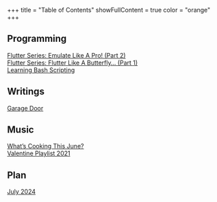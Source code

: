+++
title = "Table of Contents"
showFullContent = true
color = "orange"
+++


## Programming

[Flutter Series: Emulate Like A Pro! (Part 2)](/posts/emulator-on-linux)\
[Flutter Series: Flutter Like A Butterfly… (Part 1)](/posts/flutter-on-linux)\
[Learning Bash Scripting](/posts/learning-bash/)

## Writings

[Garage Door](/posts/garage-door)

## Music

[What’s Cooking This June?](/posts/june-playlist-2021)\
[Valentine Playlist 2021](/posts/valentine-playlist-2021)

## Plan
[July 2024](/posts/july-2024-plan)